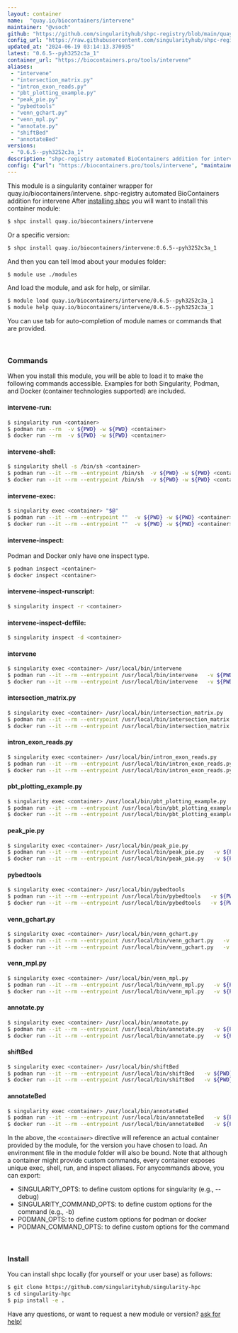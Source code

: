 ```yaml
---
layout: container
name:  "quay.io/biocontainers/intervene"
maintainer: "@vsoch"
github: "https://github.com/singularityhub/shpc-registry/blob/main/quay.io/biocontainers/intervene/container.yaml"
config_url: "https://raw.githubusercontent.com/singularityhub/shpc-registry/main/quay.io/biocontainers/intervene/container.yaml"
updated_at: "2024-06-19 03:14:13.370935"
latest: "0.6.5--pyh3252c3a_1"
container_url: "https://biocontainers.pro/tools/intervene"
aliases:
 - "intervene"
 - "intersection_matrix.py"
 - "intron_exon_reads.py"
 - "pbt_plotting_example.py"
 - "peak_pie.py"
 - "pybedtools"
 - "venn_gchart.py"
 - "venn_mpl.py"
 - "annotate.py"
 - "shiftBed"
 - "annotateBed"
versions:
 - "0.6.5--pyh3252c3a_1"
description: "shpc-registry automated BioContainers addition for intervene"
config: {"url": "https://biocontainers.pro/tools/intervene", "maintainer": "@vsoch", "description": "shpc-registry automated BioContainers addition for intervene", "latest": {"0.6.5--pyh3252c3a_1": "sha256:936817596f2e8cec901c264c7178adec98f96c17b9b1f8bde62d07bf2ba7e0df"}, "tags": {"0.6.5--pyh3252c3a_1": "sha256:936817596f2e8cec901c264c7178adec98f96c17b9b1f8bde62d07bf2ba7e0df"}, "docker": "quay.io/biocontainers/intervene", "aliases": {"intervene": "/usr/local/bin/intervene", "intersection_matrix.py": "/usr/local/bin/intersection_matrix.py", "intron_exon_reads.py": "/usr/local/bin/intron_exon_reads.py", "pbt_plotting_example.py": "/usr/local/bin/pbt_plotting_example.py", "peak_pie.py": "/usr/local/bin/peak_pie.py", "pybedtools": "/usr/local/bin/pybedtools", "venn_gchart.py": "/usr/local/bin/venn_gchart.py", "venn_mpl.py": "/usr/local/bin/venn_mpl.py", "annotate.py": "/usr/local/bin/annotate.py", "shiftBed": "/usr/local/bin/shiftBed", "annotateBed": "/usr/local/bin/annotateBed"}}
---
```


This module is a singularity container wrapper for quay.io/biocontainers/intervene.
shpc-registry automated BioContainers addition for intervene
After [installing shpc](#install) you will want to install this container module:


```bash
$ shpc install quay.io/biocontainers/intervene
```

Or a specific version:

```bash
$ shpc install quay.io/biocontainers/intervene:0.6.5--pyh3252c3a_1
```

And then you can tell lmod about your modules folder:

```bash
$ module use ./modules
```

And load the module, and ask for help, or similar.

```bash
$ module load quay.io/biocontainers/intervene/0.6.5--pyh3252c3a_1
$ module help quay.io/biocontainers/intervene/0.6.5--pyh3252c3a_1
```

You can use tab for auto-completion of module names or commands that are provided.

<br>

### Commands

When you install this module, you will be able to load it to make the following commands accessible.
Examples for both Singularity, Podman, and Docker (container technologies supported) are included.

#### intervene-run:

```bash
$ singularity run <container>
$ podman run --rm  -v ${PWD} -w ${PWD} <container>
$ docker run --rm  -v ${PWD} -w ${PWD} <container>
```

#### intervene-shell:

```bash
$ singularity shell -s /bin/sh <container>
$ podman run --it --rm --entrypoint /bin/sh  -v ${PWD} -w ${PWD} <container>
$ docker run --it --rm --entrypoint /bin/sh  -v ${PWD} -w ${PWD} <container>
```

#### intervene-exec:

```bash
$ singularity exec <container> "$@"
$ podman run --it --rm --entrypoint ""  -v ${PWD} -w ${PWD} <container> "$@"
$ docker run --it --rm --entrypoint ""  -v ${PWD} -w ${PWD} <container> "$@"
```

#### intervene-inspect:

Podman and Docker only have one inspect type.

```bash
$ podman inspect <container>
$ docker inspect <container>
```

#### intervene-inspect-runscript:

```bash
$ singularity inspect -r <container>
```

#### intervene-inspect-deffile:

```bash
$ singularity inspect -d <container>
```


#### intervene

```bash
$ singularity exec <container> /usr/local/bin/intervene
$ podman run --it --rm --entrypoint /usr/local/bin/intervene   -v ${PWD} -w ${PWD} <container> -c " $@"
$ docker run --it --rm --entrypoint /usr/local/bin/intervene   -v ${PWD} -w ${PWD} <container> -c " $@"
```


#### intersection_matrix.py

```bash
$ singularity exec <container> /usr/local/bin/intersection_matrix.py
$ podman run --it --rm --entrypoint /usr/local/bin/intersection_matrix.py   -v ${PWD} -w ${PWD} <container> -c " $@"
$ docker run --it --rm --entrypoint /usr/local/bin/intersection_matrix.py   -v ${PWD} -w ${PWD} <container> -c " $@"
```


#### intron_exon_reads.py

```bash
$ singularity exec <container> /usr/local/bin/intron_exon_reads.py
$ podman run --it --rm --entrypoint /usr/local/bin/intron_exon_reads.py   -v ${PWD} -w ${PWD} <container> -c " $@"
$ docker run --it --rm --entrypoint /usr/local/bin/intron_exon_reads.py   -v ${PWD} -w ${PWD} <container> -c " $@"
```


#### pbt_plotting_example.py

```bash
$ singularity exec <container> /usr/local/bin/pbt_plotting_example.py
$ podman run --it --rm --entrypoint /usr/local/bin/pbt_plotting_example.py   -v ${PWD} -w ${PWD} <container> -c " $@"
$ docker run --it --rm --entrypoint /usr/local/bin/pbt_plotting_example.py   -v ${PWD} -w ${PWD} <container> -c " $@"
```


#### peak_pie.py

```bash
$ singularity exec <container> /usr/local/bin/peak_pie.py
$ podman run --it --rm --entrypoint /usr/local/bin/peak_pie.py   -v ${PWD} -w ${PWD} <container> -c " $@"
$ docker run --it --rm --entrypoint /usr/local/bin/peak_pie.py   -v ${PWD} -w ${PWD} <container> -c " $@"
```


#### pybedtools

```bash
$ singularity exec <container> /usr/local/bin/pybedtools
$ podman run --it --rm --entrypoint /usr/local/bin/pybedtools   -v ${PWD} -w ${PWD} <container> -c " $@"
$ docker run --it --rm --entrypoint /usr/local/bin/pybedtools   -v ${PWD} -w ${PWD} <container> -c " $@"
```


#### venn_gchart.py

```bash
$ singularity exec <container> /usr/local/bin/venn_gchart.py
$ podman run --it --rm --entrypoint /usr/local/bin/venn_gchart.py   -v ${PWD} -w ${PWD} <container> -c " $@"
$ docker run --it --rm --entrypoint /usr/local/bin/venn_gchart.py   -v ${PWD} -w ${PWD} <container> -c " $@"
```


#### venn_mpl.py

```bash
$ singularity exec <container> /usr/local/bin/venn_mpl.py
$ podman run --it --rm --entrypoint /usr/local/bin/venn_mpl.py   -v ${PWD} -w ${PWD} <container> -c " $@"
$ docker run --it --rm --entrypoint /usr/local/bin/venn_mpl.py   -v ${PWD} -w ${PWD} <container> -c " $@"
```


#### annotate.py

```bash
$ singularity exec <container> /usr/local/bin/annotate.py
$ podman run --it --rm --entrypoint /usr/local/bin/annotate.py   -v ${PWD} -w ${PWD} <container> -c " $@"
$ docker run --it --rm --entrypoint /usr/local/bin/annotate.py   -v ${PWD} -w ${PWD} <container> -c " $@"
```


#### shiftBed

```bash
$ singularity exec <container> /usr/local/bin/shiftBed
$ podman run --it --rm --entrypoint /usr/local/bin/shiftBed   -v ${PWD} -w ${PWD} <container> -c " $@"
$ docker run --it --rm --entrypoint /usr/local/bin/shiftBed   -v ${PWD} -w ${PWD} <container> -c " $@"
```


#### annotateBed

```bash
$ singularity exec <container> /usr/local/bin/annotateBed
$ podman run --it --rm --entrypoint /usr/local/bin/annotateBed   -v ${PWD} -w ${PWD} <container> -c " $@"
$ docker run --it --rm --entrypoint /usr/local/bin/annotateBed   -v ${PWD} -w ${PWD} <container> -c " $@"
```



In the above, the `<container>` directive will reference an actual container provided
by the module, for the version you have chosen to load. An environment file in the
module folder will also be bound. Note that although a container
might provide custom commands, every container exposes unique exec, shell, run, and
inspect aliases. For anycommands above, you can export:

 - SINGULARITY_OPTS: to define custom options for singularity (e.g., --debug)
 - SINGULARITY_COMMAND_OPTS: to define custom options for the command (e.g., -b)
 - PODMAN_OPTS: to define custom options for podman or docker
 - PODMAN_COMMAND_OPTS: to define custom options for the command

<br>

### Install

You can install shpc locally (for yourself or your user base) as follows:

```bash
$ git clone https://github.com/singularityhub/singularity-hpc
$ cd singularity-hpc
$ pip install -e .
```

Have any questions, or want to request a new module or version? [ask for help!](https://github.com/singularityhub/singularity-hpc/issues)